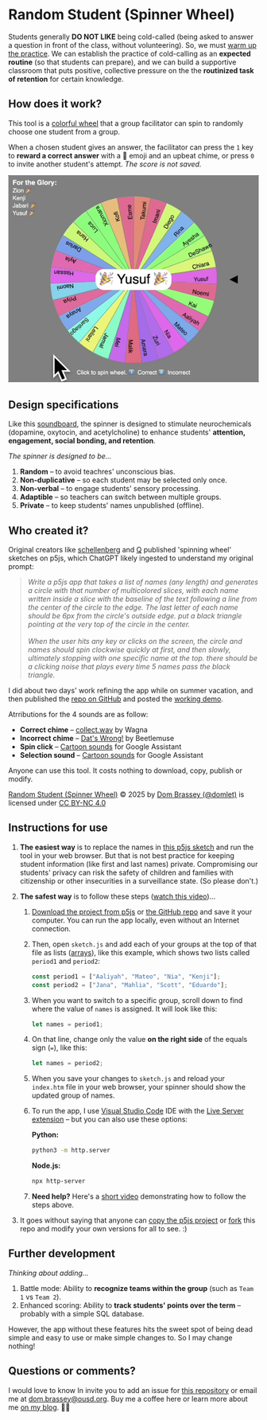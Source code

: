 # Random Student (Spinner Wheel)

Students generally **DO NOT LIKE** being cold-called (being asked to answer a question in front of the class, without volunteering). So, we must [warm up the practice](https://evidencebased.education/five-tips-for-cold-calling-in-the-classroom/). We can establish the practice of cold-calling as an **expected routine** (so that students can prepare), and we can build a supportive classroom that puts positive, collective pressure on the the **routinized task of retention** for certain knowledge.

## How does it work?

This tool is a [colorful wheel](https://domlet.github.io/spinner) that a group facilitator can spin to randomly choose one student from a group.

When a chosen student gives an answer, the facilitator can press the `1` key to **reward a correct answer** with a 🎉 emoji and an upbeat chime, or press `0` to invite another student's attempt. _The score is not saved._

![Colorful wheel with student names](images/demo-sm.gif)

## Design specifications

Like this [soundboard](https://domlet.github.io/soundboard8x8), the spinner is designed to stimulate neurochemicals (dopamine, oxytocin, and acetylcholine) to enhance students' **attention, engagement, social bonding, and retention**.

_The spinner is designed to be..._

1. **Random** – to avoid teachres' unconscious bias.
1. **Non-duplicative** – so each student may be selected only once.
1. **Non-verbal** – to engage students' sensory processing.
1. **Adaptible** – so teachers can switch between multiple groups.
1. **Private** – to keep students' names unpublished (offline).

## Who created it?

Original creators like [schellenberg](https://editor.p5js.org/schellenberg/sketches/_Ers-90T_) and [Q](https://editor.p5js.org/Q/sketches/07UvXkBLV) published 'spinning wheel' sketches on p5js, which ChatGPT likely ingested to understand my original prompt:

> _Write a p5js app that takes a list of names (any length) and generates a circle with that number of multicolored slices, with each name written inside a slice with the baseline of the text following a line from the center of the circle to the edge. The last letter of each name should be 6px from the circle's outside edge. put a black triangle pointing at the very top of the circle in the center.<br><br>When the user hits any key or clicks on the screen, the circle and names should spin clockwise quickly at first, and then slowly, ultimately stopping with one specific name at the top. there should be a clicking noise that plays every time 5 names pass the black triangle._

I did about two days' work refining the app while on summer vacation, and then published the [repo on GitHub](https://github.com/domlet/spinner) and posted the [working demo](https://domlet.github.io/spinner).

Atrributions for the 4 sounds are as follow:

- **Correct chime** – [collect.wav](https://freesound.org/s/325805/) by Wagna
- **Incorrect chime** – [Dat's Wrong!](https://freesound.org/s/587253/) by Beetlemuse
- **Spin click** – [Cartoon sounds](https://developers.google.com/assistant/tools/sound-library/cartoon) for Google Assistant
- **Selection sound** – [Cartoon sounds](https://developers.google.com/assistant/tools/sound-library/cartoon) for Google Assistant

Anyone can use this tool. It costs nothing to download, copy, publish or modify.

<a href="https://github.com/domlet/spinner">Random Student (Spinner Wheel)</a> © 2025 by <a href="https://domlet.github.io/about">Dom Brassey (@domlet)</a> is licensed under <a href="https://creativecommons.org/licenses/by-nc/4.0/">CC BY-NC 4.0</a>

## Instructions for use

1. **The easiest way** is to replace the names in [this p5js sketch](https://editor.p5js.org/domlet/sketches/G3FnfFgth) and run the tool in your web browser. But that is not best practice for keeping student information (like first and last names) private. Compromising our students' privacy can risk the safety of children and families with citizenship or other insecurities in a surveillance state. (So please don't.)

1. **The safest way** is to follow these steps ([watch this video]())...

   1. [Download the project from p5js](https://editor.p5js.org/domlet/sketches/G3FnfFgth) or [the GitHub repo](https://github.com/domlet/spinner) and save it your computer. You can run the app locally, even without an Internet connection.

   1. Then, open `sketch.js` and add each of your groups at the top of that file as lists ([arrays](https://www.w3schools.com/js/js_arrays.asp)), like this example, which shows two lists called `period1` and `period2`:
      ```js
      const period1 = ["Aaliyah", "Mateo", "Nia", "Kenji"];
      const period2 = ["Jana", "Mahlia", "Scott", "Eduardo"];
      ```
   1. When you want to switch to a specific group, scroll down to find where the value of `names` is assigned. It will look like this:
      ```js
      let names = period1;
      ```
   1. On that line, change only the value **on the right side** of the equals sign (`=`), like this:

      ```js
      let names = period2;
      ```

   1. When you save your changes to `sketch.js` and reload your `index.htm` file in your web browser, your spinner should show the updated group of names.
   1. To run the app, I use [Visual Studio Code](https://code.visualstudio.com/download) IDE with the [Live Server extension](https://ritwickdey.github.io/vscode-live-server/) – but you can also use these options:

      **Python:**

      ```bash
      python3 -m http.server
      ```

      **Node.js:**

      ```bash
      npx http-server
      ```

   1. **Need help?** Here's a [short video]() demonstrating how to follow the steps above.

1. It goes without saying that anyone can [copy the p5js project](https://editor.p5js.org/domlet/sketches/G3FnfFgth) or [fork]() this repo and modify your own versions for all to see. :)

## Further development

_Thinking about adding..._

1. Battle mode: Ability to **recognize teams within the group** (such as `Team 1` vs `Team 2`).
1. Enhanced scoring: Ability to **track students' points over the term** – probably with a simple SQL database.

However, the app without these features hits the sweet spot of being dead simple and easy to use or make simple changes to. So I may change nothing!

## Questions or comments?

I would love to know In invite you to add an issue for [this repository](https://github.com/domlet/spinner) or email me at dom.brassey@ousd.org. Buy me a coffee here or learn more about me [on my blog](https://domlet.github.io/about). 👍🏼

